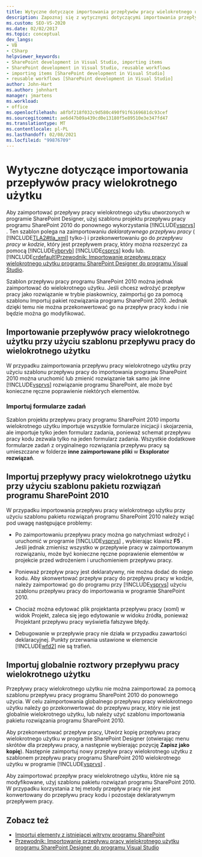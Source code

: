```yaml
---
title: Wytyczne dotyczące importowania przepływów pracy wielokrotnego użytku | Microsoft Docs
description: Zapoznaj się z wytycznymi dotyczącymi importowania przepływów pracy wielokrotnego użytku utworzonych w programie SharePoint Designer do programu Visual Studio.
ms.custom: SEO-VS-2020
ms.date: 02/02/2017
ms.topic: conceptual
dev_langs:
- VB
- CSharp
helpviewer_keywords:
- SharePoint development in Visual Studio, importing items
- SharePoint development in Visual Studio, reusable workflows
- importing items [SharePoint development in Visual Studio]
- reusable workflows [SharePoint development in Visual Studio]
author: John-Hart
ms.author: johnhart
manager: jmartens
ms.workload:
- office
ms.openlocfilehash: a8fbf218f032c9d580c490f91f6169681dc93cef
ms.sourcegitcommit: ae6d47b09a439cd0e13180f5e89510e3e347fd47
ms.translationtype: MT
ms.contentlocale: pl-PL
ms.lasthandoff: 02/08/2021
ms.locfileid: "99876709"
---
```

# <a name="guidelines-for-importing-reusable-workflows"></a>Wytyczne dotyczące importowania przepływów pracy wielokrotnego użytku
  Aby zaimportować przepływy pracy wielokrotnego użytku utworzonych w programie SharePoint Designer, użyj szablonu projektu przepływu pracy programu SharePoint 2010 do ponownego wykorzystania [!INCLUDE[vsprvs](../sharepoint/includes/vsprvs-md.md)] . Ten szablon polega na zaimportowaniu *deklaratywnego* *przepływu pracy* ( [!INCLUDE[TLA2#tla_xml](../sharepoint/includes/tla2sharptla-xml-md.md)] tylko-) i przekonwertowaniu go do *przepływu pracy w kodzie*, który jest przepływem pracy, który można rozszerzyć za pomocą [!INCLUDE[vbprvb](../sharepoint/includes/vbprvb-md.md)] [!INCLUDE[csprcs](../sharepoint/includes/csprcs-md.md)] kodu lub. [!INCLUDE[crdefault](../sharepoint/includes/crdefault-md.md)][Przewodnik: Importowanie przepływu pracy wielokrotnego użytku programu SharePoint Designer do programu Visual Studio](../sharepoint/walkthrough-import-a-sharepoint-designer-reusable-workflow-into-visual-studio.md).

 Szablon przepływu pracy programu SharePoint 2010 można jednak zaimportować do wielokrotnego użytku. Jeśli chcesz wdrożyć przepływ pracy jako rozwiązanie w trybie piaskownicy, zaimportuj go za pomocą szablonu Importuj pakiet rozwiązania programu SharePoint 2010. Jednak dzięki temu nie można przekonwertować go na przepływ pracy kodu i nie będzie można go modyfikować.

## <a name="import-reusable-workflows-by-using-the-import-reusable-workflow-template"></a>Importowanie przepływów pracy wielokrotnego użytku przy użyciu szablonu przepływu pracy do wielokrotnego użytku
 W przypadku zaimportowania przepływu pracy wielokrotnego użytku przy użyciu szablonu przepływu pracy do importowania programu SharePoint 2010 można uruchomić lub zmienić rozwiązanie tak samo jak inne [!INCLUDE[vsprvs](../sharepoint/includes/vsprvs-md.md)] rozwiązanie programu SharePoint, ale może być konieczne ręczne poprawienie niektórych elementów.

### <a name="import-task-forms"></a>Importuj formularze zadań
 Szablon projektu przepływu pracy programu SharePoint 2010 importu wielokrotnego użytku importuje wszystkie formularze inicjacji i skojarzenia, ale importuje tylko jeden formularz zadania, ponieważ schemat przepływu pracy kodu zezwala tylko na jeden formularz zadania. Wszystkie dodatkowe formularze zadań z oryginalnego rozwiązania przepływu pracy są umieszczane w folderze **inne zaimportowane pliki** w **Eksplorator rozwiązań**.

## <a name="import-reusable-workflows-by-using-the-import-sharepoint-2010-solution-package-template"></a>Importuj przepływy pracy wielokrotnego użytku przy użyciu szablonu pakietu rozwiązań programu SharePoint 2010
 W przypadku importowania przepływu pracy wielokrotnego użytku przy użyciu szablonu pakietu rozwiązań programu SharePoint 2010 należy wziąć pod uwagę następujące problemy:

- Po zaimportowaniu przepływu pracy można go natychmiast wdrożyć i uruchomić w programie [!INCLUDE[vsprvs](../sharepoint/includes/vsprvs-md.md)] , wybierając klawisz **F5** . Jeśli jednak zmienisz wszystko w przepływie pracy w zaimportowanym rozwiązaniu, może być konieczne ręczne poprawienie elementów w projekcie przed wdrożeniem i uruchomieniem przepływu pracy.

- Ponieważ przepływ pracy jest deklaratywny, nie można dodać do niego kodu. Aby skonwertować przepływ pracy do przepływu pracy w kodzie, należy zaimportować go do programu przy [!INCLUDE[vsprvs](../sharepoint/includes/vsprvs-md.md)] użyciu szablonu przepływu pracy do importowania w programie SharePoint 2010.

- Chociaż można edytować plik projektanta przepływu pracy (xoml) w widok Projekt, zaleca się jego edytowanie w widoku źródła, ponieważ Projektant przepływu pracy wyświetla fałszywe błędy.

- Debugowanie w przepływie pracy nie działa w przypadku zawartości deklaracyjnej. Punkty przerwania ustawione w elemencie [!INCLUDE[wfd2](../sharepoint/includes/wfd2-md.md)] nie są trafień.

## <a name="import-globally-reusable-workflow-solutions"></a>Importuj globalnie roztwory przepływu pracy wielokrotnego użytku
 Przepływy pracy wielokrotnego użytku nie można zaimportować za pomocą szablonu przepływu pracy programu SharePoint 2010 do ponownego użycia. W celu zaimportowania globalnego przepływu pracy wielokrotnego użytku należy go przekonwertować do przepływu pracy, który nie jest globalnie wielokrotnego użytku, lub należy użyć szablonu importowania pakietu rozwiązania programu SharePoint 2010.

 Aby przekonwertować przepływ pracy, Utwórz kopię przepływu pracy wielokrotnego użytku w programie SharePoint Designer (otwierając menu skrótów dla przepływu pracy, a następnie wybierając pozycję **Zapisz jako kopię**). Następnie zaimportuj nowy przepływ pracy wielokrotnego użytku z szablonem przepływu pracy programu SharePoint 2010 wielokrotnego użytku w programie [!INCLUDE[vsprvs](../sharepoint/includes/vsprvs-md.md)] .

 Aby zaimportować przepływ pracy wielokrotnego użytku, które nie są modyfikowane, użyj szablonu pakietu rozwiązań programu SharePoint 2010. W przypadku korzystania z tej metody przepływ pracy nie jest konwertowany do przepływu pracy kodu i pozostaje deklaratywnym przepływem pracy.

## <a name="see-also"></a>Zobacz też
- [Importuj elementy z istniejącej witryny programu SharePoint](../sharepoint/importing-items-from-an-existing-sharepoint-site.md)
- [Przewodnik: Importowanie przepływu pracy wielokrotnego użytku programu SharePoint Designer do programu Visual Studio](../sharepoint/walkthrough-import-a-sharepoint-designer-reusable-workflow-into-visual-studio.md)
